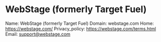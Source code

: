 
# WebStage (formerly Target Fuel)

Name: WebStage (formerly Target Fuel)
Domain: webstage.com
Home: https://webstage.com/
Privacy_policy: https://webstage.com/terms.html
Email: support@webstage.com
